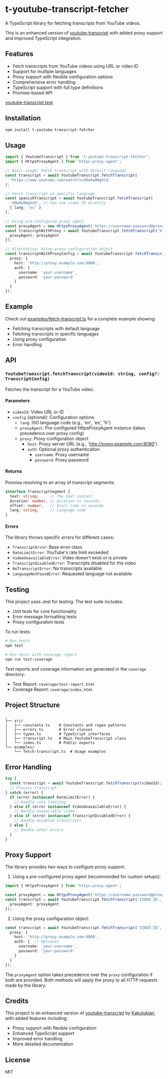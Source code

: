 # t-youtube-transcript-fetcher

A TypeScript library for fetching transcripts from YouTube videos.

This is an enhanced version of [youtube-transcript](https://github.com/Kakulukian/youtube-transcript) with added proxy support and improved TypeScript integration.

## Features

- Fetch transcripts from YouTube videos using URL or video ID
- Support for multiple languages
- Proxy support with flexible configuration options
- Comprehensive error handling
- TypeScript support with full type definitions
- Promise-based API

[youtube-transcript test](https://thanhphuchuynh.github.io/youtube-transcript-fetcher)

## Installation

```bash
npm install t-youtube-transcript-fetcher
```

## Usage

```typescript
import { YoutubeTranscript } from 't-youtube-transcript-fetcher';
import { HttpsProxyAgent } from 'https-proxy-agent';

// Basic usage: Fetch transcript with default language
const transcript = await YoutubeTranscript.fetchTranscript(
  'https://www.youtube.com/watch?v=dQw4w9WgXcQ'
);

// Fetch transcript in specific language
const spanishTranscript = await YoutubeTranscript.fetchTranscript(
  'dQw4w9WgXcQ', // Can use video ID directly
  { lang: 'es' }
);

// Using pre-configured proxy agent
const proxyAgent = new HttpsProxyAgent('https://username:password@proxy.example.com:8080');
const transcriptWithProxy = await YoutubeTranscript.fetchTranscript('VIDEO_ID', {
  proxyAgent: proxyAgent
});

// Alternative: Using proxy configuration object
const transcriptWithProxyConfig = await YoutubeTranscript.fetchTranscript('VIDEO_ID', {
  proxy: {
    host: 'http://proxy.example.com:8080',
    auth: {
      username: 'your-username',
      password: 'your-password'
    }
  }
});
```

## Example

Check out [examples/fetch-transcript.ts](examples/fetch-transcript.ts) for a complete example showing:
- Fetching transcripts with default language
- Fetching transcripts in specific languages
- Using proxy configuration
- Error handling

## API

### `YoutubeTranscript.fetchTranscript(videoId: string, config?: TranscriptConfig)`

Fetches the transcript for a YouTube video.

#### Parameters

- `videoId`: Video URL or ID
- `config` (optional): Configuration options
  - `lang`: ISO language code (e.g., 'en', 'es', 'fr')
  - `proxyAgent`: Pre-configured HttpsProxyAgent instance (takes precedence over proxy config)
  - `proxy`: Proxy configuration object
    - `host`: Proxy server URL (e.g., 'http://proxy.example.com:8080')
    - `auth`: Optional proxy authentication
      - `username`: Proxy username
      - `password`: Proxy password

#### Returns

Promise resolving to an array of transcript segments:

```typescript
interface TranscriptSegment {
  text: string;     // The text content
  duration: number; // Duration in seconds
  offset: number;   // Start time in seconds
  lang: string;     // Language code
}
```

#### Errors

The library throws specific errors for different cases:

- `TranscriptError`: Base error class
- `RateLimitError`: YouTube's rate limit exceeded
- `VideoUnavailableError`: Video doesn't exist or is private
- `TranscriptDisabledError`: Transcripts disabled for the video
- `NoTranscriptError`: No transcripts available
- `LanguageNotFoundError`: Requested language not available

## Testing

This project uses Jest for testing. The test suite includes:

- Unit tests for core functionality
- Error message formatting tests
- Proxy configuration tests

To run tests:

```bash
# Run tests
npm test

# Run tests with coverage report
npm run test:coverage
```

Test reports and coverage information are generated in the `coverage` directory:
- Test Report: `coverage/test-report.html`
- Coverage Report: `coverage/index.html`

## Project Structure

```
.
├── src/
│   ├── constants.ts    # Constants and regex patterns
│   ├── errors.ts       # Error classes
│   ├── types.ts        # TypeScript interfaces
│   ├── transcript.ts   # Main YoutubeTranscript class
│   └── index.ts        # Public exports
└── examples/
    └── fetch-transcript.ts  # Usage examples
```

## Error Handling

```typescript
try {
  const transcript = await YoutubeTranscript.fetchTranscript(videoId);
  // Process transcript
} catch (error) {
  if (error instanceof RateLimitError) {
    // Handle rate limiting
  } else if (error instanceof VideoUnavailableError) {
    // Handle unavailable video
  } else if (error instanceof TranscriptDisabledError) {
    // Handle disabled transcripts
  } else {
    // Handle other errors
  }
}
```

## Proxy Support

The library provides two ways to configure proxy support:

1. Using a pre-configured proxy agent (recommended for custom setups):
```typescript
import { HttpsProxyAgent } from 'https-proxy-agent';

const proxyAgent = new HttpsProxyAgent('https://username:password@proxy.example.com:8080');
const transcript = await YoutubeTranscript.fetchTranscript('VIDEO_ID', {
  proxyAgent: proxyAgent
});
```

2. Using the proxy configuration object:
```typescript
const transcript = await YoutubeTranscript.fetchTranscript('VIDEO_ID', {
  proxy: {
    host: 'http://proxy.example.com:8080',
    auth: {  // Optional
      username: 'your-username',
      password: 'your-password'
    }
  }
});
```

The `proxyAgent` option takes precedence over the `proxy` configuration if both are provided. Both methods will apply the proxy to all HTTP requests made by the library.

## Credits

This project is an enhanced version of [youtube-transcript](https://github.com/Kakulukian/youtube-transcript) by [Kakulukian](https://github.com/Kakulukian), with added features including:

- Proxy support with flexible configuration
- Enhanced TypeScript support
- Improved error handling
- More detailed documentation

## License

MIT
